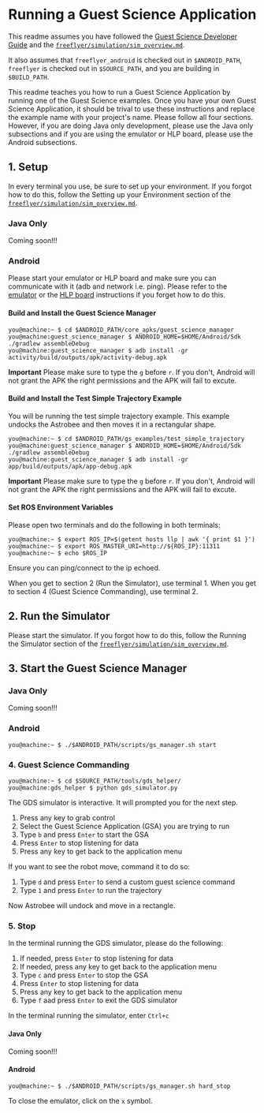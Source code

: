 # Running a Guest Science Application

This readme assumes you have followed the 
[Guest Science Developer Guide](gs_developer_guide.md) and the
[`freeflyer/simulation/sim_overview.md`](https://github.com/nasa/astrobee/blob/master/simulation/sim_overview.md).

It also assumes that `freeflyer_android` is checked out in `$ANDROID_PATH`,
`freeflyer` is checked out in `$SOURCE_PATH`, and you are building in
`$BUILD_PATH`. 

This readme teaches you how to run a Guest Science Application by running one of
the Guest Science examples. Once you have your own Guest Science Application, it
should be trival to use these instructions and replace the example name with
your project's name. Please follow all four sections. However, if you are doing
Java only development, please use the Java only subsections and if you are using
the emulator or HLP board, please use the Android subsections.

## 1. Setup

In every terminal you use, be sure to set up your environment. If you forgot how
to do this, follow the Setting up your Environment section of the
[`freeflyer/simulation/sim_overview.md`](https://github.com/nasa/astrobee/blob/master/simulation/sim_overview.md#setting-up-your-environment).

### Java Only

Coming soon!!!


### Android

Please start your emulator or HLP board and make sure you can communicate with
it (adb and network i.e. ping). Please refer to the [emulator](emulator.md) or
the [HLP board](hlp_devkit_install.md) instructions if you forget how to do
this.

#### Build and Install the Guest Science Manager

    you@machine:~ $ cd $ANDROID_PATH/core_apks/guest_science_manager
    you@machine:guest_science_manager $ ANDROID_HOME=$HOME/Android/Sdk ./gradlew assembleDebug
    you@machine:guest_science_manager $ adb install -gr activity/build/outputs/apk/activity-debug.apk

**Important** Please make sure to type the `g` before `r`. If you don't, Android
will not grant the APK the right permissions and the APK will fail to excute.

#### Build and Install the Test Simple Trajectory Example

You will be running the test simple trajectory example. This example undocks
the Astrobee and then moves it in a rectangular shape.

    you@machine:~ $ cd $ANDROID_PATH/gs_examples/test_simple_trajectory
    you@machine:guest_science_manager $ ANDROID_HOME=$HOME/Android/Sdk ./gradlew assembleDebug
    you@machine:guest_science_manager $ adb install -gr app/build/outputs/apk/app-debug.apk

**Important** Please make sure to type the `g` before `r`. If you don't, Android
will not grant the APK the right permissions and the APK will fail to excute.

#### Set ROS Environment Variables

Please open two terminals and do the following in both terminals:

    you@machine:~ $ export ROS_IP=$(getent hosts llp | awk '{ print $1 }')
    you@machine:~ $ export ROS_MASTER_URI=http://${ROS_IP}:11311
    you@machine:~ $ echo $ROS_IP

Ensure you can ping/connect to the ip echoed.

When you get to section 2 (Run the Simulator), use terminal 1. When you get to
section 4 (Guest Science Commanding), use terminal 2.

## 2. Run the Simulator

Please start the simulator. If you forgot how to do this, follow the Running
the Simulator section of the
[`freeflyer/simulation/sim_overview.md`](https://github.com/nasa/astrobee/blob/master/simulation/sim_overview.md#running-the-simulator).


## 3. Start the Guest Science Manager

### Java Only

Coming soon!!!

### Android

    you@machine:~ $ ./$ANDROID_PATH/scripts/gs_manager.sh start

### 4. Guest Science Commanding

    you@machine:~ $ cd $SOURCE_PATH/tools/gds_helper/
    you@machine:gds_helper $ python gds_simulator.py

The GDS simulator is interactive. It will prompted you for the next step.

1. Press any key to grab control
2. Select the Guest Science Application (GSA) you are trying to run
3. Type `b` and press `Enter` to start the GSA
4. Press `Enter` to stop listening for data
5. Press any key to get back to the application menu

If you want to see the robot move, command it to do so:

1. Type `d` and press `Enter` to send a custom guest science command
2. Type `1` and press `Enter` to run the trajectory

Now Astrobee will undock and move in a rectangle.

### 5. Stop 

In the terminal running the GDS simulator, please do the following:

1. If needed, press `Enter` to stop listening for data
2. If needed, press any key to get back to the application menu
3. Type `c` and press `Enter` to stop the GSA
4. Press `Enter` to stop listening for data
5. Press any key to get back to the application menu
6. Type `f` aad press `Enter` to exit the GDS simulator

In the terminal running the simulator, enter `Ctrl+c`

#### Java Only

Coming soon!!!

#### Android

    you@machine:~ $ ./$ANDROID_PATH/scripts/gs_manager.sh hard_stop


To close the emulator, click on the `x` symbol.

